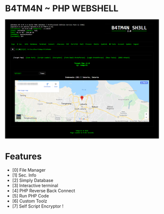 # B4TM4N ~ PHP WEBSHELL
![screenshot](screenshot.png "b4tm4n sh3ll")

# Features
* [0] File Manager
* [1] Sec. Info
* [2] Simply Database
* [3] Interactive terminal
* [4] PHP Reverse Back Connect
* [5] Run PHP Code
* [6] Custom Toolz
* [7] Self Script Encryptor !
